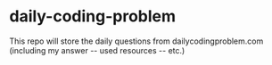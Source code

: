 # daily-coding-problem
This repo will store the daily questions from dailycodingproblem.com (including my answer -- used resources -- etc.)
